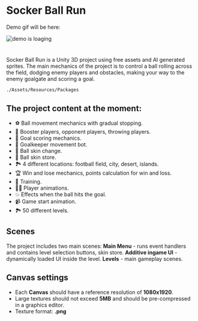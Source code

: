 # Socker Ball Run
Demo gif will be here:

<img alt="demo is loaging" src="https://github.com/maXZimillian/Socker_Ball_Run/blob/main/RepoResources/SoccerDemo_1.gif?raw=true"/></code>
#
Socker Ball Run is a Unity 3D project using free assets and AI generated sprites. The main mechanics of the project is to control a ball rolling across the field, dodging enemy players and obstacles, making your way to the enemy goalgate and scoring a goal.
  
```
./Assets/Resources/Packages
```
## The project content at the moment:

- ⚽ Ball movement mechanics with gradual stopping.
- 🧑 Booster players, opponent players, throwing players.
- 🥅 Goal scoring mechanics.
- 🤖 Goalkeeper movement bot.
- 🏪 Ball skin change.
- 🏪 Ball skin store.
- 🏞️ 4 different locations: football field, city, desert, islands.
- 🏆 Win and lose mechanics, points calculation for win and loss.
- 🌟 Training.
- 🏃‍♂️ Player animations.
- 💥 Effects when the ball hits the goal.
- 📹 Game start animation.
- 🏞️ 50 different levels.

## Scenes

The project includes two main scenes:
**Main Menu** - runs event handlers and contains level selection buttons, skin store.
**Additive ingame UI** - dynamically loaded UI inside the level.
**Levels** - main gameplay scenes.

## Canvas settings

- Each **Canvas** should have a reference resolution of **1080x1920**.
- Large textures should not exceed **5MB** and should be pre-compressed in a graphics editor.
- Texture format: **.png**
